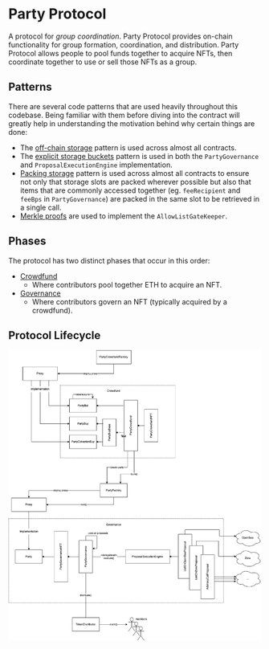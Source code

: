 # Party Protocol

A protocol for _group coordination_. Party Protocol provides on-chain functionality for group formation, coordination, and distribution. Party Protocol allows people to pool funds together to acquire NFTs, then coordinate together to use or sell those NFTs as a group.

## Patterns

There are several code patterns that are used heavily throughout this codebase. Being familiar with them before diving into the contract will greatly help in understanding the motivation behind why certain things are done:

- The [off-chain storage](https://github.com/dragonfly-xyz/useful-solidity-patterns/tree/main/patterns/off-chain-storage) pattern is used across almost all contracts.
-  The [explicit storage buckets](https://github.com/dragonfly-xyz/useful-solidity-patterns/tree/main/patterns/explicit-storage-buckets) pattern is used in both the `PartyGovernance` and `ProposalExecutionEngine` implementation.
- [Packing storage](https://github.com/dragonfly-xyz/useful-solidity-patterns/tree/main/patterns/packing-storage) pattern is used across almost all contracts to ensure not only that storage slots are packed wherever possible but also that items that are commonly accessed together (eg. `feeRecipient` and `feeBps` in `PartyGovernance`) are packed in the same slot to be retrieved in a single call.
- [Merkle proofs](https://github.com/dragonfly-xyz/useful-solidity-patterns/tree/main/patterns/merkle-proofs) are used to implement the `AllowListGateKeeper`.

## Phases

The protocol has two distinct phases that occur in this order:

- [Crowdfund](./crowdfund.md)
    - Where contributors pool together ETH to acquire an NFT.
- [Governance](./governance.md)
    - Where contributors govern an NFT (typically acquired by a crowdfund).

## Protocol Lifecycle

![contract lifecycle](./contract-lifecycle.png)
